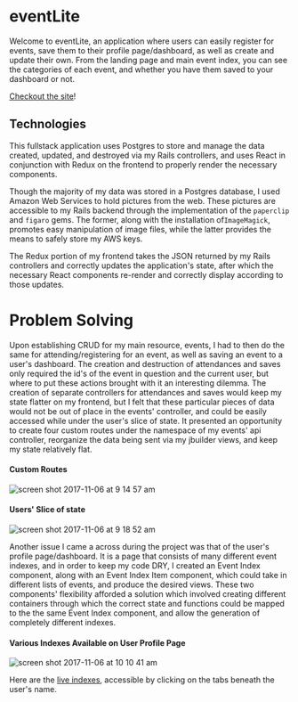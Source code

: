 # eventLite

Welcome to eventLite, an application where users can easily register for events,
save them to their profile page/dashboard, as well as create and update their own. From the
landing page and main event index, you can see the categories of each event, and whether
you have them saved to your dashboard or not.

[Checkout the site](https://eventlite.herokuapp.com/#/)!


## Technologies

This fullstack application uses Postgres to store and manage the data created, updated, and destroyed via my Rails controllers, and uses React in conjunction with Redux on the frontend to properly render the necessary components.

Though the majority of my data was stored in a Postgres database, I used Amazon Web Services to hold pictures from the web. These pictures are accessible to my Rails backend through the implementation of the `paperclip` and `figaro` gems. The former, along with the installation of`ImageMagick`, promotes easy manipulation of image files, while the latter provides the means to safely store my AWS keys.

The Redux portion of my frontend takes the JSON returned by my Rails controllers and correctly updates the application's state, after which the necessary React components re-render and correctly display according to those updates.

# Problem Solving

Upon establishing CRUD for my main resource, events, I had to then do the same for attending/registering for an event, as well as saving an event to a
user's dashboard. The creation and destruction of attendances and saves only required the id's of the event in question and the current user, but where to put these actions brought with it an interesting dilemma. The creation of separate controllers for attendances and saves would keep my state flatter on my frontend, but I felt that these particular pieces of data would not be out of place in the events' controller, and could be easily accessed while under the user's slice of state. It presented an opportunity to create four custom routes under the namespace of my events' api controller, reorganize the data being sent via my jbuilder views, and keep my state relatively flat.   

#### Custom Routes
![screen shot 2017-11-06 at 9 14 57 am](https://user-images.githubusercontent.com/28831849/32447182-4eaf2778-c2d9-11e7-85f2-8077846ff95f.png)

#### Users' Slice of state
![screen shot 2017-11-06 at 9 18 52 am](https://user-images.githubusercontent.com/28831849/32447408-006098f8-c2da-11e7-8f1c-ef2a9f8726c2.png)

Another issue I came a across during the project was that of the user's profile page/dashboard.
It is a page that consists of many different event indexes, and in order to keep my code DRY, I created an Event Index component, along with an Event Index Item component, which could take in different lists of events, and produce the desired views. These two components' flexibility afforded
a solution which involved creating different containers through which the correct state and functions could be mapped to the the same Event Index component, and allow the generation of completely different indexes.

#### Various Indexes Available on User Profile Page 
![screen shot 2017-11-06 at 10 10 41 am](https://user-images.githubusercontent.com/28831849/32447762-f54d8dda-c2da-11e7-813c-0802abd7bd4a.png)

Here are the [live indexes](https://eventlite.herokuapp.com/#/users/15), accessible by clicking on the tabs beneath the user's name. 
